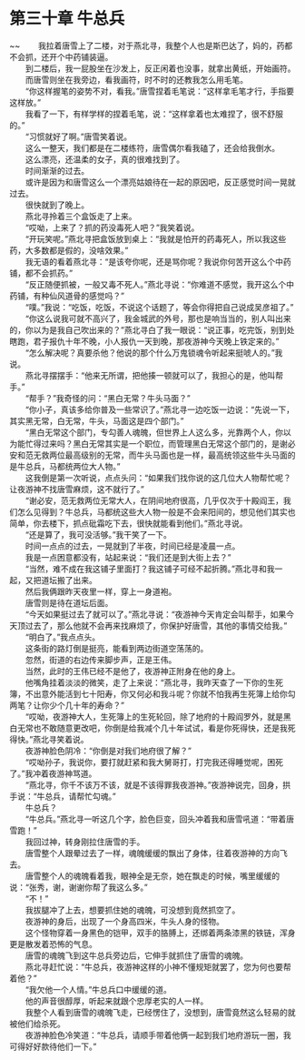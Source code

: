 # 第三十章 牛总兵

~~
            　　我拉着唐雪上了二楼，对于燕北寻，我整个人也是斯巴达了，妈的，药都不会抓，还开个中药铺装逼。<br>　　到二楼后，我一屁股坐在沙发上，反正闲着也没事，就拿出黄纸，开始画符。<br>　　而唐雪则坐在我旁边，看我画符，时不时的还教我怎么用毛笔。<br>　　“你这样握笔的姿势不对，看我。”唐雪捏着毛笔说：“这样拿毛笔才行，手指要这样放。”<br>　　我看了一下，有样学样的捏着毛笔，说：“这样拿着也太难捏了，很不舒服的。”<br>　　“习惯就好了啊。”唐雪笑着说。<br>　　这么一整天，我们都是在二楼练符，唐雪偶尔看我磕了，还会给我倒水。<br>　　这么漂亮，还温柔的女子，真的很难找到了。<br>　　时间渐渐的过去。<br>　　或许是因为和唐雪这么一个漂亮姑娘待在一起的原因吧，反正感觉时间一晃就过去。<br>　　很快就到了晚上。<br>　　燕北寻拎着三个盒饭走了上来。<br>　　“哎呦，上来了？抓的药没毒死人吧？”我笑着说。<br>　　“开玩笑呢。”燕北寻把盒饭放到桌上：“我就是怕开的药毒死人，所以我这些药，大多数都是假的，没啥效果。”<br>　　我无语的看着燕北寻：“是该夸你呢，还是骂你呢？我说你何苦开这么个中药铺，都不会抓药。”<br>　　“反正随便抓被，一般又毒不死人。”燕北寻说：“你难道不感觉，我开这么个中药铺，有种仙风道骨的感觉吗？”<br>　　“噗。”我说：“吃饭，吃饭，不说这个话题了，等会你得把自己说成吴彦祖了。”<br>　　“你这么说我可就不高兴了，我金城武的外号，那也是响当当的，别人叫出来的，你以为是我自己吹出来的？”燕北寻白了我一眼说：“说正事，吃完饭，别到处瞎跑，君子报仇十年不晚，小人报仇一天到晚，那夜游神今天晚上铁定来的。”<br>　　“怎么解决呢？真要杀他？他说的那个什么万鬼锁魂令听起来挺唬人的。”我说。<br>　　燕北寻摆摆手：“他来无所谓，把他揍一顿就可以了，我担心的是，他叫帮手。”<br>　　“帮手？”我奇怪的问：“黑白无常？牛头马面？”<br>　　“你小子，真该多给你普及一些常识了。”燕北寻一边吃饭一边说：“先说一下，其实黑无常，白无常，牛头，马面这是四个部门。”<br>　　“黑白无常这个部门，专勾善人魂魄，但世界上人这么多，光靠两个人，你以为能忙得过来吗？黑白无常其实是一个职位，而管理黑白无常这个部门的，是谢必安和范无救两位最高级别的无常，而牛头马面也是一样，最高统领这些牛头马面的是牛总兵，马都统两位大人物。”<br>　　这我倒是第一次听说，点点头问：“如果我们找你说的这几位大人物帮忙呢？让夜游神不找唐雪麻烦，这不就行了。”<br>　　“谢必安，范无救两位无常大人，在阴间地府很高，几乎仅次于十殿阎王，我们怎么见得到？牛总兵，马都统这些大人物一般是不会来阳间的，想见他们其实也简单，你去楼下，抓点砒霜吃下去，很快就能看到他们。”燕北寻说。<br>　　“还是算了，我可没活够。”我干笑了一下。<br>　　时间一点点的过去，一晃就到了半夜，时间已经是凌晨一点。<br>　　我是一点困意都没有，站起来说：“我们还是到大街上去？”<br>　　“当然，难不成在我这铺子里面打？我这铺子可经不起折腾。”燕北寻和我一起，又把道坛搬了出来。<br>　　然后我俩跟昨天夜里一样，穿上一身道袍。<br>　　唐雪则是待在道坛后面。<br>　　“今天如果挺过去了就可以了。”燕北寻说：“夜游神今天肯定会叫帮手，如果今天顶过去了，那么他就不会再来找麻烦了，你保护好唐雪，其他的事情交给我。”<br>　　“明白了。”我点点头。<br>　　这条街的路灯倒是挺亮，能看到两边街道空荡荡的。<br>　　忽然，街道的右边传来脚步声，正是王伟。<br>　　当然，此时的王伟已经不是他了，夜游神正附身在他的身上。<br>　　他嘴角挂着淡淡的微笑，走了上来说：“燕北寻，我昨天查了一下你的生死簿，不出意外能活到七十阳寿，你又何必和我斗呢？你就不怕我再生死簿上给你勾两笔？让你少个几十年的寿命？”<br>　　“哎呦，夜游神大人，生死簿上的生死轮回，除了地府的十殿阎罗外，就是黑白无常也不敢随意更改吧，你倒是给我减个几十年试试，看是你死得快，还是我死得快。”燕北寻笑着说。<br>　　夜游神脸色阴冷：“你倒是对我们地府很了解？”<br>　　“哎呦孙子，我说你，要打就赶紧和我大舅哥打，打完我还得睡觉呢，困死了。”我冲着夜游神骂道。<br>　　“燕北寻，你千不该万不该，就是不该得罪我夜游神。”夜游神说完，回身，拱手说：“牛总兵，请帮忙勾魂。”<br>　　牛总兵？<br>　　“牛总兵。”燕北寻一听这几个字，脸色巨变，回头冲着我和唐雪吼道：“带着唐雪跑！”<br>　　我回过神，转身刚拉住唐雪的手。<br>　　唐雪整个人跟晕过去了一样，魂魄缓缓的飘出了身体，往着夜游神的方向飞去。<br>　　唐雪整个人的魂魄看着我，眼神全是无奈，她在飘走的时候，嘴里缓缓的说：“张秀，谢，谢谢你帮了我这么多。”<br>　　“不！”<br>　　我拔腿冲了上去，想要抓住她的魂魄，可没想到竟然抓空了。<br>　　夜游神的身后，出现了一个身高四米，牛头人身的怪物。<br>　　这个怪物穿着一身黑色的铠甲，双手的胳膊上，还绑着两条漆黑的铁链，浑身更是散发着恐怖的气息。<br>　　唐雪的魂魄飞到这牛总兵旁边后，它伸手就抓住了唐雪的魂魄。<br>　　燕北寻赶忙说：“牛总兵，夜游神这样的小神不懂规矩就罢了，您为何也要帮着他？”<br>　　“我欠他一个人情。”牛总兵口中缓缓的道。<br>　　他的声音很醇厚，听起来就跟个忠厚老实的人一样。<br>　　我整个人看到唐雪的魂魄飞走，已经愣住了，没想到，唐雪竟然这么轻易的就被他们给杀死。<br>　　夜游神脸色冷笑道：“牛总兵，请顺手带着他俩一起到我们地府游玩一圈，我可得好好款待他们一下。”<br>　　
	